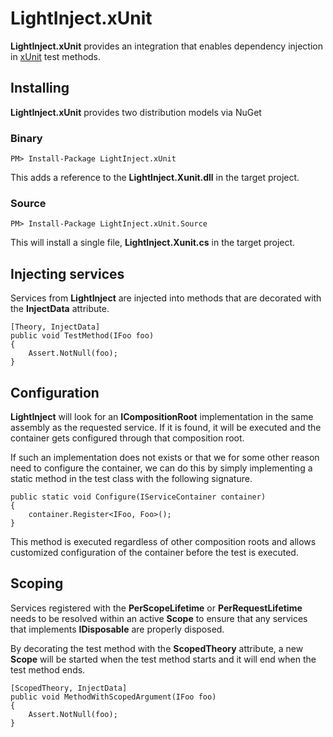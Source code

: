 # LightInject.xUnit #

**LightInject.xUnit** provides an integration that enables dependency injection in [xUnit](https://github.com/xunit/xunit) test methods.

## Installing ##

**LightInject.xUnit** provides two distribution models via NuGet

### Binary ###

<div class="nuget-badge" >
   <p>
         <code>PM&gt; Install-Package LightInject.xUnit </code>
   </p>
</div>

This adds a reference to the **LightInject.Xunit.dll** in the target project.

### Source ###

<div class="nuget-badge" >
   <p>
         <code>PM&gt; Install-Package LightInject.xUnit.Source </code>
   </p>
</div>

This will install a single file, **LightInject.Xunit.cs** in the target project.

## Injecting services ##

Services from **LightInject** are injected into methods that are decorated with the **InjectData** attribute. 


	[Theory, InjectData]                
	public void TestMethod(IFoo foo)
	{
	    Assert.NotNull(foo);
	}
 
## Configuration ##

**LightInject** will look for an **ICompositionRoot** implementation in the same assembly as the requested service. If it is found, it will be executed and the container gets configured through that composition root.   

If such an implementation does not exists or that we for some other reason need to configure the container, we can do this by simply implementing a static method in the test class with the following signature.

	public static void Configure(IServiceContainer container)
	{
	    container.Register<IFoo, Foo>();            
	}

This method is executed regardless of other composition roots and allows customized configuration of the container before the test is executed.  
 

## Scoping ##

Services registered with the **PerScopeLifetime** or **PerRequestLifetime** needs to be resolved within an active **Scope** to ensure that any services that implements **IDisposable** are properly disposed.  

By decorating the test method with the **ScopedTheory** attribute, a new **Scope** will be started when the test method starts and it will end when the test method ends.   
	
	[ScopedTheory, InjectData]
	public void MethodWithScopedArgument(IFoo foo)
	{
	    Assert.NotNull(foo);
	}



 